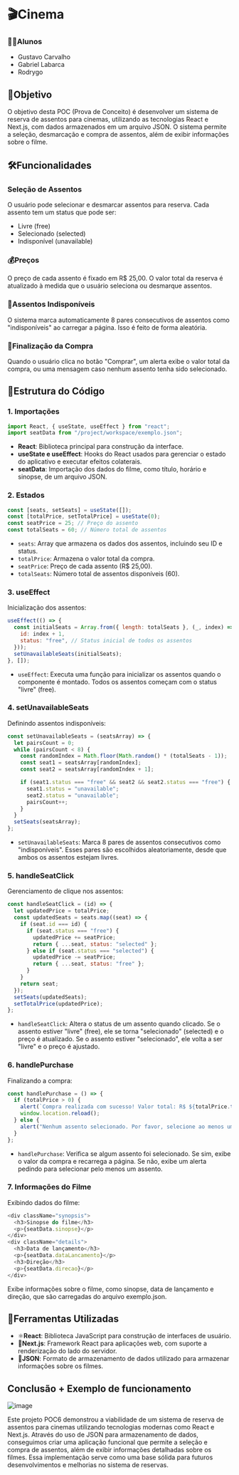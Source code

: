 # 🎬Cinema

### 👨‍🎓Alunos
- Gustavo Carvalho
- Gabriel Labarca
- Rodrygo

## 🎯Objetivo
O objetivo desta POC (Prova de Conceito) é desenvolver um sistema de reserva de assentos para cinemas, utilizando as tecnologias React e Next.js, com dados armazenados em um arquivo JSON. O sistema permite a seleção, desmarcação e compra de assentos, além de exibir informações sobre o filme.

## 🛠️Funcionalidades

### Seleção de Assentos
O usuário pode selecionar e desmarcar assentos para reserva. Cada assento tem um status que pode ser:
- Livre (free)
- Selecionado (selected)
- Indisponível (unavailable)

### 💰Preços
O preço de cada assento é fixado em R$ 25,00. O valor total da reserva é atualizado à medida que o usuário seleciona ou desmarque assentos.

### 🚫Assentos Indisponíveis
O sistema marca automaticamente 8 pares consecutivos de assentos como "indisponíveis" ao carregar a página. Isso é feito de forma aleatória.

### 🛒Finalização da Compra
Quando o usuário clica no botão "Comprar", um alerta exibe o valor total da compra, ou uma mensagem caso nenhum assento tenha sido selecionado.

## 📂Estrutura do Código

### 1. Importações
```javascript
import React, { useState, useEffect } from "react";
import seatData from "/project/workspace/exemplo.json";
```
- **React**: Biblioteca principal para construção da interface.
- **useState e useEffect**: Hooks do React usados para gerenciar o estado do aplicativo e executar efeitos colaterais.
- **seatData**: Importação dos dados do filme, como título, horário e sinopse, de um arquivo JSON.

### 2. Estados
```javascript
const [seats, setSeats] = useState([]);
const [totalPrice, setTotalPrice] = useState(0);
const seatPrice = 25; // Preço do assento
const totalSeats = 60; // Número total de assentos
```
- `seats`: Array que armazena os dados dos assentos, incluindo seu ID e status.
- `totalPrice`: Armazena o valor total da compra.
- `seatPrice`: Preço de cada assento (R$ 25,00).
- `totalSeats`: Número total de assentos disponíveis (60).

### 3. useEffect
Inicialização dos assentos:
```javascript
useEffect(() => {
  const initialSeats = Array.from({ length: totalSeats }, (_, index) => ({
    id: index + 1,
    status: "free", // Status inicial de todos os assentos
  }));
  setUnavailableSeats(initialSeats);
}, []);
```
- `useEffect`: Executa uma função para inicializar os assentos quando o componente é montado. Todos os assentos começam com o status "livre" (free).

### 4. setUnavailableSeats
Definindo assentos indisponíveis:
```javascript
const setUnavailableSeats = (seatsArray) => {
  let pairsCount = 0;
  while (pairsCount < 8) {
    const randomIndex = Math.floor(Math.random() * (totalSeats - 1));
    const seat1 = seatsArray[randomIndex];
    const seat2 = seatsArray[randomIndex + 1];

    if (seat1.status === "free" && seat2 && seat2.status === "free") {
      seat1.status = "unavailable";
      seat2.status = "unavailable";
      pairsCount++;
    }
  }
  setSeats(seatsArray);
};
```
- `setUnavailableSeats`: Marca 8 pares de assentos consecutivos como "indisponíveis". Esses pares são escolhidos aleatoriamente, desde que ambos os assentos estejam livres.

### 5. handleSeatClick
Gerenciamento de clique nos assentos:
```javascript
const handleSeatClick = (id) => {
  let updatedPrice = totalPrice;
  const updatedSeats = seats.map((seat) => {
    if (seat.id === id) {
      if (seat.status === "free") {
        updatedPrice += seatPrice;
        return { ...seat, status: "selected" };
      } else if (seat.status === "selected") {
        updatedPrice -= seatPrice;
        return { ...seat, status: "free" };
      }
    }
    return seat;
  });
  setSeats(updatedSeats);
  setTotalPrice(updatedPrice);
};
```
- `handleSeatClick`: Altera o status de um assento quando clicado. Se o assento estiver "livre" (free), ele se torna "selecionado" (selected) e o preço é atualizado. Se o assento estiver "selecionado", ele volta a ser "livre" e o preço é ajustado.

### 6. handlePurchase
Finalizando a compra:
```javascript
const handlePurchase = () => {
  if (totalPrice > 0) {
    alert(`Compra realizada com sucesso! Valor total: R$ ${totalPrice.toFixed(2).replace(".", ",")}`);
    window.location.reload();
  } else {
    alert("Nenhum assento selecionado. Por favor, selecione ao menos um assento para realizar a compra.");
  }
};
```
- `handlePurchase`: Verifica se algum assento foi selecionado. Se sim, exibe o valor da compra e recarrega a página. Se não, exibe um alerta pedindo para selecionar pelo menos um assento.

### 7. Informações do Filme
Exibindo dados do filme:
```javascript
<div className="synopsis">
  <h3>Sinopse do filme</h3>
  <p>{seatData.sinopse}</p>
</div>
<div className="details">
  <h3>Data de lançamento</h3>
  <p>{seatData.dataLancamento}</p>
  <h3>Direção</h3>
  <p>{seatData.direcao}</p>
</div>
```
Exibe informações sobre o filme, como sinopse, data de lançamento e direção, que são carregadas do arquivo exemplo.json.

## 🧰Ferramentas Utilizadas
- ⚛️**React**: Biblioteca JavaScript para construção de interfaces de usuário.
- 🚀**Next.js**: Framework React para aplicações web, com suporte a renderização do lado do servidor.
- 📄**JSON**: Formato de armazenamento de dados utilizado para armazenar informações sobre os filmes.

## Conclusão + Exemplo de funcionamento

![image](https://github.com/user-attachments/assets/7a8d91d6-7a8c-4ed5-950f-83a7df6fa250)

Este projeto POC6 demonstrou a viabilidade de um sistema de reserva de assentos para cinemas utilizando tecnologias modernas como React e Next.js. Através do uso de JSON para armazenamento de dados, conseguimos criar uma aplicação funcional que permite a seleção e compra de assentos, além de exibir informações detalhadas sobre os filmes. Essa implementação serve como uma base sólida para futuros desenvolvimentos e melhorias no sistema de reservas.
